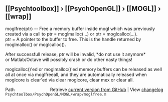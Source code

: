 ## [[Psychtoolbox]] &#8250; [[PsychOpenGL]] &#8250; [[MOGL]] &#8250; [[wrap]]

moglfree(ptr) -- Free a memory buffer inside mogl which was previously  
created via a call to ptr = moglmalloc(...) or ptr = moglcalloc(...).  
ptr = A pointer to the buffer to free. This is the handle returned by  
moglmalloc() or moglcalloc().  
  
After successfull release, ptr will be invalid, \*do not use it anymore\*  
or Matlab/Octave will possibly crash or do other nasty things!  
  
moglcalloc()'ed or moglmalloc()'ed memory buffers can be released as well  
all at once via moglfreeall, and they are automatically released when  
moglcore is clear'ed via clear moglcore, clear mex or clear all.  
  




<div class="code_header" style="text-align:right;">
  <span style="float:left;">Path&nbsp;&nbsp;</span> <span class="counter">Retrieve <a href=
  "https://raw.github.com/Psychtoolbox-3/Psychtoolbox-3/beta/Psychtoolbox/PsychOpenGL/MOGL/wrap/moglfree.m">current version from GitHub</a> | View <a href=
  "https://github.com/Psychtoolbox-3/Psychtoolbox-3/commits/beta/Psychtoolbox/PsychOpenGL/MOGL/wrap/moglfree.m">changelog</a></span>
</div>
<div class="code">
  <code>Psychtoolbox/PsychOpenGL/MOGL/wrap/moglfree.m</code>
</div>

